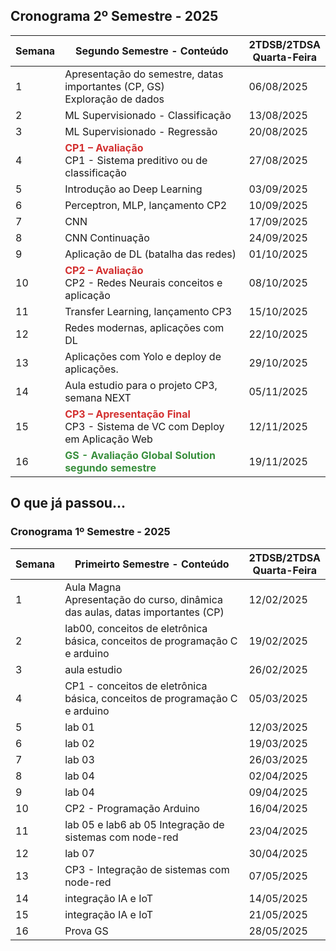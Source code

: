 
## Cronograma 2º Semestre - 2025

| Semana    | Segundo Semestre - Conteúdo                                       | 2TDSB/2TDSA<br>Quarta-Feira  |
| --------- | ----------------------------------------------------------------- | ------------ |
| 1  | Apresentação do semestre, datas importantes (CP, GS)<br>Exploração de dados | 06/08/2025   |
| 2  | ML Supervisionado - Classificação                                 | 13/08/2025   |
| 3  | ML Supervisionado - Regressão                                     | 20/08/2025   |
| 4  | <span style="color:#d32f2f"><strong>CP1 – Avaliação</strong></span><br>CP1 - Sistema preditivo ou de classificação | 27/08/2025   |
| 5  | Introdução ao Deep Learning                                       | 03/09/2025   |
| 6  | Perceptron, MLP, lançamento CP2                                   | 10/09/2025   |
| 7  | CNN                                                               | 17/09/2025   |
| 8  | CNN Continuação                                                   | 24/09/2025   |
| 9  | Aplicação de DL (batalha das redes)                               | 01/10/2025   |
| 10 | 	<span style="color:#d32f2f"><strong>CP2 – Avaliação</strong></span><br>CP2 - Redes Neurais conceitos e aplicação | 08/10/2025   |
| 11 | Transfer Learning, lançamento CP3                                 | 15/10/2025   |
| 12 | Redes modernas, aplicações com DL                                 | 22/10/2025   |
| 13 | Aplicações com Yolo e deploy de aplicações.                       | 29/10/2025   |
| 14 | Aula estudio para o projeto CP3, semana NEXT                      | 05/11/2025   |
| 15 | <span style="color:#d32f2f"><strong>CP3 – Apresentação Final</strong></span><br>CP3 - Sistema de VC com Deploy em Aplicação Web | 12/11/2025   |
| 16 | <span style="color:#388e3c"><strong>GS - Avaliação Global Solution segundo semestre </strong></span>                      | 19/11/2025   |



## O que já passou...

### Cronograma 1º Semestre - 2025


| Semana    | Primeirto Semestre - Conteúdo                                            | 2TDSB/2TDSA<br>Quarta-Feira |
| --------- | ------------------------------------------------------------------------ | --------------------- |
| 1  | Aula Magna<br>Apresentação do curso, dinâmica das aulas, datas importantes (CP) | 12/02/2025            |
| 2  | lab00, conceitos de eletrônica básica, conceitos de programação C e arduino     | 19/02/2025            |
| 3  |  aula estudio                                                                   | 26/02/2025            |
| 4  | CP1 - conceitos de eletrônica básica, conceitos de programação C e arduino      | 05/03/2025            |
| 5  | lab 01                                                                          | 12/03/2025            |
| 6  | lab 02                                                                          | 19/03/2025            |
| 7  | lab 03                                                                          | 26/03/2025            |
| 8  | lab 04                                                                          | 02/04/2025            |
| 9  | lab 04                                                                          | 09/04/2025            |
| 10 | CP2 - Programação Arduino                                                       | 16/04/2025            |
| 11 | lab 05 e lab6 ab 05  Integração de sistemas com node-red                        | 23/04/2025            |
| 12 | lab 07                                                                          | 30/04/2025            |
| 13 | CP3 - Integração de sistemas com node-red                                       | 07/05/2025            |
| 14 | integração IA e IoT                                                             | 14/05/2025            |
| 15 | integração IA e IoT                                                             | 21/05/2025            |
| 16 | Prova GS                                                                        | 28/05/2025            |

 

          
          
          
          
          
          
          
          
          
          
          
          

